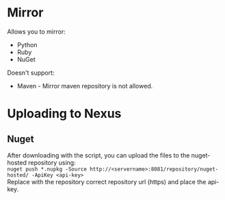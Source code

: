 # Mirror
Allows you to mirror:
- Python
- Ruby
- NuGet

Doesn't support:
- Maven - Mirror maven repository is not allowed.

# Uploading to Nexus
## Nuget
After downloading with the script, you can upload the files to the nuget-hosted repository using:  
`nuget push *.nupkg -Source http://<servername>:8081/repository/nuget-hosted/ -ApiKey <api-key>`  
Replace with the repository correct repository url (https) and place the api-key.
